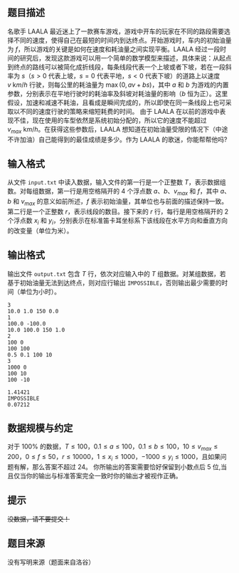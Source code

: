 

## 题目描述

名歌手 LAALA 最近迷上了一款赛车游戏，游戏中开车的玩家在不同的路段需要选择不同的速度，使得自己在最短的时间内到达终点。开始游戏时，车内的初始油量为 $f$，所以游戏的关键是如何在速度和耗油量之间实现平衡。LAALA 经过一段时间的研究后，发现这款游戏可以用一个简单的数学模型来描述，具体来说：从起点到终点的路线可以被简化成折线段，每条线段代表一个上坡或者下坡，若在一段斜率为 $s$（$s \gt 0$ 代表上坡，$s=0$ 代表平地，$s \lt 0$ 代表下坡）的道路上以速度 $v\ {\mathrm km/h}$ 行驶，则每公里的耗油量为 $\max(0,av+bs)$，其中 $a$ 和 $b$ 为游戏的内置参数，分别表示在平地行驶时的耗油率及斜坡对耗油量的影响（$b$ 恒为正）。这里假设，加速和减速不耗油，且看成是瞬间完成的，所以即使在同一条线段上也可采取以不同的速度行驶的策略来缩短耗费的时间。 由于 LAALA 在以前的游戏中表现不佳，现在使用的车型依然是系统初始分配的，所以它的速度不能超过 $v_{max}\ {\mathrm km/h}$。在获得这些参数后，LAALA 想知道在初始油量受限的情况下（中途不许加油）自己能得到的最佳成绩是多少。作为 LAALA 的歌迷，你能帮帮他吗?

## 输入格式

从文件 `input.txt` 中读入数据，输入文件的第一行是一个正整数 $T$，表示数据组数。对每组数据，第一行是用空格隔开的 $4$ 个浮点数 $a$、$b$、$v_{max}$ 和 $f$，其中 $a$、$b$ 和 $v_{max}$ 的意义如前所述，$f$ 表示初始油量，其单位也与前面的描述保持一致。第二行是一个正整数 $r$，表示线段的数目。接下来的 $r$ 行，每行是用空格隔开的 $2$ 个浮点数 $x_i$ 和 $y_i$，分别表示在标准笛卡耳坐标系下该线段在水平方向和垂直方向的改变量（单位为米）。

## 输出格式

输出文件 `output.txt` 包含 $T$ 行，依次对应输入中的 $T$ 组数据。对某组数据，若基于初始油量无法到达终点，则对应行输出 `IMPOSSIBLE`，否则输出最少需要的时间（单位为小时）。

```input1
3
10.0 1.0 150 0.0
1
100.0 -100.0
10.0 100.0 150 1.0
2
100 0
100 100
0.5 0.1 100 10
3
1000 0
100 10
100 -10
```
```output1
1.41421
IMPOSSIBLE
0.07212
```

## 数据规模与约定

对于 $100\%$ 的数据，$T \leq 100$，$0.1 \leq a \leq 100$，$0.1 \leq b \leq 100$，$10 \leq v_{max} \leq 200$，$0 \leq f \leq 50$，$r \leq 10000$，$1 \leq x_i \leq 1000$，$-1000 \leq y_i \leq 1000$，且如果问题有解，那么答案不超过 $24$。 你所输出的答案需要恰好保留到小数点后 $5$ 位,当且仅当你的输出与标准答案完全一致时你的输出才被视作正确。

## 提示
~~没数据，请不要提交！~~
## 题目来源
没有写明来源（题面来自洛谷）


